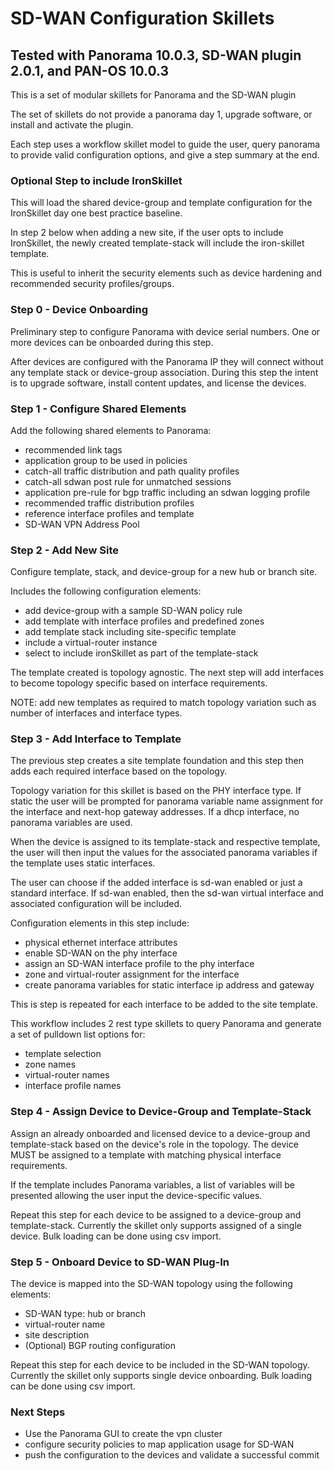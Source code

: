 # SD-WAN Configuration Skillets

## Tested with Panorama 10.0.3, SD-WAN plugin 2.0.1, and  PAN-OS 10.0.3

This is a set of modular skillets for Panorama and the SD-WAN plugin

The set of skillets do not provide a panorama day 1, upgrade software, 
or install and activate the plugin.

Each step uses a workflow skillet model to guide the user, query panorama
to provide valid configuration options, and give a step summary at the end.

### Optional Step to include IronSkillet

This will load the shared device-group and template configuration for the
IronSkillet day one best practice baseline.

In step 2 below when adding a new site, if the user opts to include
IronSkillet, the newly created template-stack will include the
iron-skillet template.

This is useful to inherit the security elements such as device hardening
and recommended security profiles/groups.

### Step 0 - Device Onboarding

Preliminary step to configure Panorama with device serial numbers. One or more
devices can be onboarded during this step.

After devices are configured with the Panorama IP they will connect without
any template stack or device-group association. During this step the intent
is to upgrade software, install content updates, and license the devices.

### Step 1 - Configure Shared Elements

Add the following shared elements to Panorama:

* recommended link tags
* application group to be used in policies
* catch-all traffic distribution and path quality profiles
* catch-all sdwan post rule for unmatched sessions
* application pre-rule for bgp traffic including an sdwan logging profile
* recommended traffic distribution profiles
* reference interface profiles and template
* SD-WAN VPN Address Pool

### Step 2 - Add New Site

Configure template, stack, and device-group for a new hub or branch site.

Includes the following configuration elements:

* add device-group with a sample SD-WAN policy rule
* add template with interface profiles and predefined zones
* add template stack including site-specific template
* include a virtual-router instance
* select to include ironSkillet as part of the template-stack

The template created is topology agnostic. The next step will add interfaces
to become topology specific based on interface requirements.

NOTE: add new templates as required to match topology variation such as
number of interfaces and interface types.

### Step 3 - Add Interface to Template

The previous step creates a site template foundation and this step then adds
each required interface based on the topology.

Topology variation for this skillet is based on the PHY interface type.
If static the user will be prompted for panorama variable name assignment for the
interface and next-hop gateway addresses. If a dhcp interface, no panorama
variables are used.

When the device is assigned to its template-stack and respective template,
the user will then input the values for the associated panorama variables 
if the template uses static interfaces.

The user can choose if the added interface is sd-wan enabled or just a
standard interface. If sd-wan enabled, then the sd-wan virtual interface
and associated configuration will be included.

Configuration elements in this step include:

* physical ethernet interface attributes
* enable SD-WAN on the phy interface
* assign an SD-WAN interface profile to the phy interface
* zone and virtual-router assignment for the interface
* create panorama variables for static interface ip address and gateway

This is step is repeated for each interface to be added to the site template.

This workflow includes 2 rest type skillets to query Panorama and generate
a set of pulldown list options for:

* template selection
* zone names
* virtual-router names
* interface profile names

### Step 4 - Assign Device to Device-Group and Template-Stack

Assign an already onboarded and licensed device to a device-group and 
template-stack based on the device's role in the topology. The device MUST
be assigned to a template with matching physical interface requirements.

If the template includes Panorama variables, a list of variables will be
presented allowing the user input the device-specific values.

Repeat this step for each device to be assigned to a device-group and
template-stack. Currently the skillet only supports assigned of a single
device. Bulk loading can be done using csv import.

### Step 5 - Onboard Device to SD-WAN Plug-In

The device is mapped into the SD-WAN topology using the following elements:

* SD-WAN type: hub or branch
* virtual-router name
* site description
* (Optional) BGP routing configuration

Repeat this step for each device to be included in the SD-WAN topology.
Currently the skillet only supports single device onboarding. Bulk loading
can be done using csv import.

### Next Steps

* Use the Panorama GUI to create the vpn cluster
* configure security policies to map application usage for SD-WAN
* push the configuration to the devices and validate a successful commit
